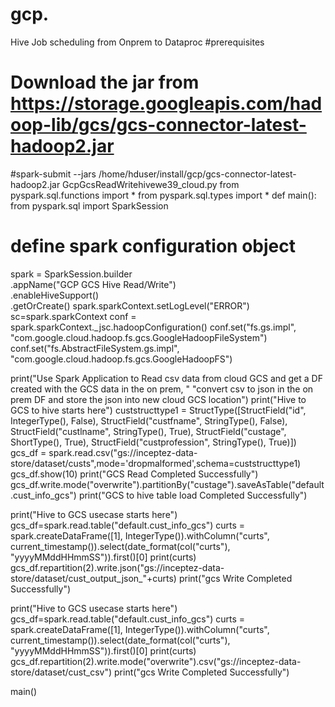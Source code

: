 # gcp.
Hive Job scheduling from Onprem to Dataproc
#prerequisites
# Download the jar from https://storage.googleapis.com/hadoop-lib/gcs/gcs-connector-latest-hadoop2.jar
#spark-submit --jars /home/hduser/install/gcp/gcs-connector-latest-hadoop2.jar GcpGcsReadWritehivewe39_cloud.py
from pyspark.sql.functions import *
from pyspark.sql.types import *
def main():
   from pyspark.sql import SparkSession
   # define spark configuration object
   spark = SparkSession.builder\
      .appName("GCP GCS Hive Read/Write") \
      .enableHiveSupport()\
      .getOrCreate()
   spark.sparkContext.setLogLevel("ERROR")
   sc=spark.sparkContext
   conf = spark.sparkContext._jsc.hadoopConfiguration()
   conf.set("fs.gs.impl", "com.google.cloud.hadoop.fs.gcs.GoogleHadoopFileSystem")
   conf.set("fs.AbstractFileSystem.gs.impl", "com.google.cloud.hadoop.fs.gcs.GoogleHadoopFS")

   print("Use Spark Application to Read csv data from cloud GCS and get a DF created with the GCS data in the on prem, "
         "convert csv to json in the on prem DF and store the json into new cloud GCS location")
   print("Hive to GCS to hive starts here")
   custstructtype1 = StructType([StructField("id", IntegerType(), False),
                              StructField("custfname", StringType(), False),
                              StructField("custlname", StringType(), True),
                              StructField("custage", ShortType(), True),
                              StructField("custprofession", StringType(), True)])
   gcs_df = spark.read.csv("gs://inceptez-data-store/dataset/custs",mode='dropmalformed',schema=custstructtype1)
   gcs_df.show(10)
   print("GCS Read Completed Successfully")
   gcs_df.write.mode("overwrite").partitionBy("custage").saveAsTable("default.cust_info_gcs")
   print("GCS to hive table load Completed Successfully")

   print("Hive to GCS usecase starts here")
   gcs_df=spark.read.table("default.cust_info_gcs")
   curts = spark.createDataFrame([1], IntegerType()).withColumn("curts", current_timestamp()).select(date_format(col("curts"), "yyyyMMddHHmmSS")).first()[0]
   print(curts)
   gcs_df.repartition(2).write.json("gs://inceptez-data-store/dataset/cust_output_json_"+curts)
   print("gcs Write Completed Successfully")

   print("Hive to GCS usecase starts here")
   gcs_df=spark.read.table("default.cust_info_gcs")
   curts = spark.createDataFrame([1], IntegerType()).withColumn("curts", current_timestamp()).select(date_format(col("curts"), "yyyyMMddHHmmSS")).first()[0]
   print(curts)
   gcs_df.repartition(2).write.mode("overwrite").csv("gs://inceptez-data-store/dataset/cust_csv")
   print("gcs Write Completed Successfully")

main()
